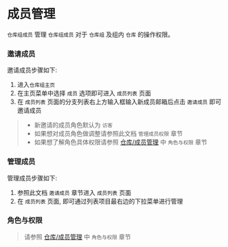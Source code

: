 # 成员管理

`仓库组成员` 管理 `仓库组成员` 对于 `仓库组` 及组内 `仓库` 的操作权限。

### 邀请成员

邀请成员步骤如下:

1. 进入`仓库组主页`
1. 在主页菜单中选择 `成员` 选项即可进入 `成员列表` 页面
1. 在 `成员列表` 页面的分支列表右上方输入框输入新成员邮箱后点击 `邀请成员` 即可邀请成员

> - 新邀请的成员角色默认为 `访客`
> - 如果想对成员角色做调整请参照此文档 `管理成员权限` 章节
> - 如果想了解角色具体权限请参照 [仓库/成员管理](../repo/members.md) 中 `角色与权限` 章节

### 管理成员

管理成员步骤如下:

1. 参照此文档 `邀请成员` 章节进入 `成员列表` 页面
1. 在 `成员列表` 页面, 即可通过列表项目最右边的下拉菜单进行管理

### 角色与权限

> 请参照 [仓库/成员管理](../repo/members.md) 中 `角色与权限` 章节